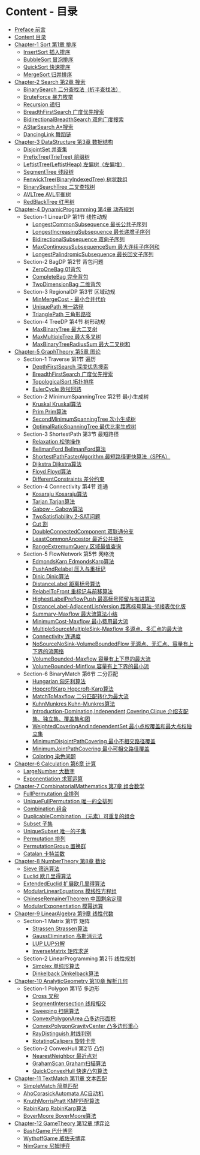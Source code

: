 # Content - 目录

* [Preface 前言](docs/Preface/README.md)
* [Content 目录](SUMMARY.md)
* [Chapter-1 Sort 第1章 排序](docs/Sort/README.md)
    * [InsertSort 插入排序](docs/Sort/InsertSort/README.md)
    * [BubbleSort 冒泡排序](docs/Sort/BubbleSort/README.md)
    * [QuickSort 快速排序](docs/Sort/QuickSort/README.md)
    * [MergeSort 归并排序](docs/Sort/MergeSort/README.md)
* [Chapter-2 Search 第2章 搜索](docs/Search/README.md)
    * [BinarySearch 二分查找法（折半查找法）](docs/Search/BinarySearch/README.md)
    * [BruteForce 暴力枚举](docs/Search/BruteForce/README.md)
    * [Recursion 递归](docs/Search/Recursion/README.md)
    * [BreadthFirstSearch 广度优先搜索](docs/Search/BreadthFirstSearch/README.md)
    * [BidirectionalBreadthSearch 双向广度搜索](docs/Search/BidirectionalBreadthSearch/README.md)
    * [AStarSearch A\*搜索](docs/Search/AStarSearch/README.md)
    * [DancingLink 舞蹈链](docs/Search/DancingLink/README.md)
* [Chapter-3 DataStructure 第3章 数据结构](docs/DataStructure/README.md)
    * [DisjointSet 并查集](docs/DataStructure/DisjointSet/README.md)
    * [PrefixTree(TrieTree) 前缀树](docs/DataStructure/PrefixTree/README.md)
    * [LeftistTree(LeftistHeap) 左偏树（左偏堆）](docs/DataStructure/LeftistTree/README.md)
    * [SegmentTree 线段树](docs/DataStructure/SegmentTree/README.md)
    * [FenwickTree(BinaryIndexedTree) 树状数组](docs/DataStructure/FenwickTree/README.md)
    * [BinarySearchTree 二叉查找树](docs/DataStructure/BinarySearchTree/README.md)
    * [AVLTree AVL平衡树](docs/DataStructure/AVLTree/README.md)
    * [RedBlackTree 红黑树](docs/DataStructure/RedBlackTree/README.md)
* [Chapter-4 DynamicProgramming 第4章 动态规划](docs/DynamicProgramming/README.md)
    * Section-1 LinearDP 第1节 线性动规
        * [LongestCommonSubsequence 最长公共子序列](docs/DynamicProgramming/LinearDP/LongestCommonSubsequence/README.md)
        * [LongestIncreasingSubsequence 最长递增子序列](docs/DynamicProgramming/LinearDP/LongestIncreasingSubsequence/README.md)
        * [BidirectionalSubsequence 双向子序列](docs/DynamicProgramming/LinearDP/BidirectionalSubsequence/README.md)
        * [MaxContinuousSubsequenceSum 最大连续子序列和](docs/DynamicProgramming/LinearDP/MaxContinuousSubsequenceSum/README.md)
        * [LongestPalindromicSubsequence 最长回文子序列](docs/DynamicProgramming/LinearDP/LongestPalindromicSubsequence/README.md)
    * Section-2 BagDP 第2节 背包问题
        * [ZeroOneBag 01背包](docs/DynamicProgramming/BagDP/ZeroOneBag/README.md)
        * [CompleteBag 完全背包](docs/DynamicProgramming/BagDP/CompleteBag/README.md)
        * [TwoDimensionBag 二维背包](docs/DynamicProgramming/BagDP/TwoDimensionBag/README.md)
    * Section-3 RegionalDP 第3节 区域动规
        * [MinMergeCost - 最小合并代价](docs/DynamicProgramming/RegionalDP/MinMergeCost/README.md)
        * [UniquePath 唯一路径](docs/DynamicProgramming/RegionalDP/UniquePath/README.md)
        * [TrianglePath 三角形路径](docs/DynamicProgramming/RegionalDP/TrianglePath/README.md)
    * Section-4 TreeDP 第4节 树形动规
        * [MaxBinaryTree 最大二叉树](docs/DynamicProgramming/TreeDP/MaxBinaryTree/README.md)
        * [MaxMultipleTree 最大多叉树](docs/DynamicProgramming/TreeDP/MaxMultipleTree/README.md)
        * [MaxBinaryTreeRadiusSum 最大二叉树和](docs/DynamicProgramming/TreeDP/MaxBinaryTreeRadiusSum/README.md)
* [Chapter-5 GraphTheory 第5章 图论](docs/GraphTheory/README.md)
    * Section-1 Traverse 第1节 遍历
        * [DepthFirstSearch 深度优先搜索](docs/GraphTheory/Traverse/DepthFirstSearch/README.md)
        * [BreadthFirstSearch 广度优先搜索](docs/GraphTheory/Traverse/BreadthFirstSearch/README.md)
        * [TopologicalSort 拓扑排序](docs/GraphTheory/Traverse/TopologicalSort/README.md)
        * [EulerCycle 欧拉回路](docs/GraphTheory/Traverse/EulerCycle/README.md)
    * Section-2 MinimumSpanningTree 第2节 最小生成树
        * [Kruskal Kruskal算法](docs/GraphTheory/MinimumSpanningTree/Kruskal/README.md)
        * [Prim Prim算法](docs/GraphTheory/MinimumSpanningTree/Prim/README.md)
        * [SecondMinimumSpanningTree 次小生成树](docs/GraphTheory/MinimumSpanningTree/SecondMinimumSpanningTree/README.md)
        * [OptimalRatioSpanningTree 最优比率生成树](docs/GraphTheory/MinimumSpanningTree/OptimalRatioSpanningTree/README.md)
    * Section-3 ShortestPath 第3节 最短路径
        * [Relaxation 松弛操作](docs/GraphTheory/ShortestPath/Relaxation/README.md)
        * [BellmanFord BellmanFord算法](docs/GraphTheory/ShortestPath/BellmanFord/README.md)
        * [ShortestPathFasterAlgorithm 最短路径更快算法（SPFA）](docs/GraphTheory/ShortestPath/ShortestPathFasterAlgorithm/README.md)
        * [Dijkstra Dijkstra算法](docs/GraphTheory/ShortestPath/Dijkstra/README.md)
        * [Floyd Floyd算法](docs/GraphTheory/ShortestPath/Floyd/README.md)
        * [DifferentConstraints 差分约束](docs/GraphTheory/ShortestPath/DifferentConstraints/README.md)
    * Section-4 Connectivity 第4节 连通
        * [Kosaraju Kosaraju算法](docs/GraphTheory/Connectivity/Kosaraju/README.md)
        * [Tarjan Tarjan算法](docs/GraphTheory/Connectivity/Tarjan/README.md)
        * [Gabow - Gabow算法](docs/GraphTheory/Connectivity/Gabow/README.md)
        * [TwoSatisfiability 2-SAT问题](docs/GraphTheory/Connectivity/TwoSatisfiability/README.md)
        * [Cut 割](docs/GraphTheory/Connectivity/Cut/README.md)
        * [DoubleConnectedComponent 双联通分支](docs/GraphTheory/Connectivity/DoubleConnectedComponent/README.md)
        * [LeastCommonAncestor 最近公共祖先](docs/GraphTheory/Connectivity/LeastCommonAncestor/README.md)
        * [RangeExtremumQuery 区域最值查询](docs/GraphTheory/Connectivity/RangeExtremumQuery/README.md)
    * Section-5 FlowNetwork 第5节 网络流
        * [EdmondsKarp EdmondsKarp算法](docs/GraphTheory/FlowNetwork/EdmondsKarp/README.md)
        * [PushAndRelabel 压入与重标记](docs/GraphTheory/FlowNetwork/PushAndRelabel/README.md)
        * [Dinic Dinic算法](docs/GraphTheory/FlowNetwork/Dinic/README.md)
        * [DistanceLabel 距离标号算法](docs/GraphTheory/FlowNetwork/DistanceLabel/README.md)
        * [RelabelToFront 重标记与前移算法](docs/GraphTheory/FlowNetwork/RelabelToFront/README.md)
        * [HighestLabelPreflowPush 最高标号预留与推进算法](docs/GraphTheory/FlowNetwork/HighestLabelPreflowPush/README.md)
        * [DistanceLabel-AdjacentListVersion 距离标号算法-邻接表优化版](docs/GraphTheory/FlowNetwork/DistanceLabel-AdjacentListVersion/README.md)
        * [Summary-Maxflow 最大流算法小结](docs/GraphTheory/FlowNetwork/Summary-Maxflow/README.md)
        * [MinimumCost-Maxflow 最小费用最大流](docs/GraphTheory/FlowNetwork/MinimumCost-Maxflow/README.md)
        * [MultipleSourceMultipleSink-Maxflow 多源点、多汇点的最大流](docs/GraphTheory/FlowNetwork/MultipleSourceMultipleSink-Maxflow/README.md)
        * [Connectivity 连通度](docs/GraphTheory/FlowNetwork/Connectivity/README.md)
        * [NoSourceNoSink-VolumeBoundedFlow 无源点、无汇点、容量有上下界的流网络](docs/GraphTheory/FlowNetwork/NoSourceNoSink-VolumeBoundedFlow/README.md)
        * [VolumeBounded-Maxflow 容量有上下界的最大流](docs/GraphTheory/FlowNetwork/VolumeBounded-Maxflow/README.md)
        * [VolumeBounded-Minflow 容量有上下界的最小流](docs/GraphTheory/FlowNetwork/VolumeBounded-Minflow/README.md)
    * Section-6 BinaryMatch 第6节 二分匹配
        * [Hungarian 匈牙利算法](docs/GraphTheory/BinaryMatch/Hungarian/README.md)
        * [HopcroftKarp Hopcroft-Karp算法](docs/GraphTheory/BinaryMatch/HopcroftKarp/README.md)
        * [MatchToMaxflow 二分匹配转化为最大流](docs/GraphTheory/BinaryMatch/MatchToMaxflow/README.md)
        * [KuhnMunkres Kuhn-Munkres算法](docs/GraphTheory/BinaryMatch/KuhnMunkres/README.md)
        * [Introduction-Domination,Independent,Covering,Clique 介绍支配集、独立集、覆盖集和团](docs/GraphTheory/BinaryMatch/Introduction-Domination_Independent_Covering_Clique/README.md)
        * [WeightedCoveringAndIndependentSet 最小点权覆盖和最大点权独立集](docs/GraphTheory/BinaryMatch/WeightedCoveringAndIndependentSet/README.md)
        * [MinimumDisjointPathCovering 最小不相交路径覆盖](docs/GraphTheory/BinaryMatch/MinimumDisjointPathCovering/README.md)
        * [MinimumJointPathCovering 最小可相交路径覆盖](docs/GraphTheory/BinaryMatch/MinimumJointPathCovering/README.md)
        * [Coloring 染色问题](docs/GraphTheory/BinaryMatch/Coloring/README.md)
* [Chapter-6 Calculation 第6章 计算](docs/Calculation/README.md)
    * [LargeNumber 大数字](docs/Calculation/LargeNumber/README.md)
    * [Exponentiation 求幂运算](docs/Calculation/Exponentiation/README.md)
* [Chapter-7 CombinatorialMathematics 第7章 组合数学](docs/CombinatorialMathematics/README.md)
    * [FullPermutation 全排列](docs/CombinatorialMathematics/FullPermutation/README.md)
    * [UniqueFullPermutation 唯一的全排列](docs/CombinatorialMathematics/UniqueFullPermutation/README.md)
    * [Combination 组合](docs/CombinatorialMathematics/Combination/README.md)
    * [DuplicableCombination （元素）可重复的组合](docs/CombinatorialMathematics/DuplicableCombination/README.md)
    * [Subset 子集](docs/CombinatorialMathematics/Subset/README.md)
    * [UniqueSubset 唯一的子集](docs/CombinatorialMathematics/UniqueSubset/README.md)
    * [Permutation 排列](docs/CombinatorialMathematics/Permutation/README.md)
    * [PermutationGroup 置换群](docs/CombinatorialMathematics/PermutationGroup/README.md)
    * [Catalan 卡特兰数](docs/CombinatorialMathematics/Catalan/README.md)
* [Chapter-8 NumberTheory 第8章 数论](docs/NumberTheory/README.md)
    * [Sieve 筛选算法](docs/NumberTheory/Sieve/README.md)
    * [Euclid 欧几里得算法](docs/NumberTheory/Euclid/README.md)
    * [ExtendedEuclid 扩展欧几里得算法](docs/NumberTheory/ExtendedEuclid/README.md)
    * [ModularLinearEquations 模线性方程组](docs/NumberTheory/ModularLinearEquations/README.md)
    * [ChineseRemainerTheorem 中国剩余定理](docs/NumberTheory/ChineseRemainerTheorem/README.md)
    * [ModularExponentiation 模幂运算](docs/NumberTheory/ModularExponentiation/README.md)
* [Chapter-9 LinearAlgebra 第9章 线性代数](docs/LinearAlgebra/README.md)
    * Section-1 Matrix 第1节 矩阵
        * [Strassen Strassen算法](docs/LinearAlgebra/Matrix/Strassen/README.md)
        * [GaussElimination 高斯消元法](docs/LinearAlgebra/Matrix/GaussElimination/README.md)
        * [LUP LUP分解](docs/LinearAlgebra/Matrix/LUP/README.md)
        * [InverseMatrix 矩阵求逆](docs/LinearAlgebra/Matrix/InverseMatrix/README.md)
    * Section-2 LinearProgramming 第2节 线性规划
        * [Simplex 单纯形算法](docs/LinearAlgebra/LinearProgramming/Simplex/README.md)
        * [Dinkelback Dinkelback算法](docs/LinearAlgebra/LinearProgramming/Dinkelback/README.md)
* [Chapter-10 AnalyticGeometry 第10章 解析几何](docs/AnalyticGeometry/README.md)
    * Section-1 Polygon 第1节 多边形
        * [Cross 叉积](docs/AnalyticGeometry/Polygon/Cross/README.md)
        * [SegmentIntersection 线段相交](docs/AnalyticGeometry/Polygon/SegmentIntersection/README.md)
        * [Sweeping 扫除算法](docs/AnalyticGeometry/Polygon/Sweeping/README.md)
        * [ConvexPolygonArea 凸多边形面积](docs/AnalyticGeometry/Polygon/ConvexPolygonArea/README.md)
        * [ConvexPolygonGravityCenter 凸多边形重心](docs/AnalyticGeometry/Polygon/ConvexPolygonGravityCenter/README.md)
        * [RayDistinguish 射线判别](docs/AnalyticGeometry/Polygon/RayDistinguish/README.md)
        * [RotatingCalipers 旋转卡壳](docs/AnalyticGeometry/Polygon/RotatingCalipers/README.md)
    * Section-2 ConvexHull 第2节 凸包
        * [NearestNeighbor 最近点对](docs/AnalyticGeometry/ConvexHull/NearestNeighbor/README.md)
        * [GrahamScan Graham扫描算法](docs/AnalyticGeometry/ConvexHull/GrahamScan/README.md)
        * [QuickConvexHull 快速凸包算法](docs/AnalyticGeometry/ConvexHull/QuickConvexHull/README.md)
* [Chapter-11 TextMatch 第11章 文本匹配](docs/TextMatch/README.md)
    * [SimpleMatch 简单匹配](docs/TextMatch/SimpleMatch/README.md)
    * [AhoCorasickAutomata AC自动机](docs/TextMatch/AhoCorasickAutomata/README.md)
    * [KnuthMorrisPratt KMP匹配算法](docs/TextMatch/KnuthMorrisPratt/README.md)
    * [RabinKarp RabinKarp算法](docs/TextMatch/RabinKarp/README.md)
    * [BoyerMoore BoyerMoore算法](docs/TextMatch/BoyerMoore/README.md)
* [Chapter-12 GameTheory 第12章 博弈论](docs/GameTheory/README.md)
    * [BashGame 巴什博弈](docs/GameTheory/BashGame/README.md)
    * [WythoffGame 威佐夫博弈](docs/GameTheory/WythoffGame/README.md)
    * [NimGame 尼姆博弈](docs/GameTheory/NimGame/README.md)
